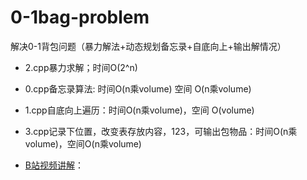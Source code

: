 # 0-1bag-problem
解决0-1背包问题（暴力解法+动态规划备忘录+自底向上+输出解情况）

- 2.cpp暴力求解；时间O(2^n)

- 0.cpp备忘录算法: 时间O(n乘volume)  空间 O(n乘volume)

- 1.cpp自底向上遍历：时间O(n乘volume)，空间 O(volume)

- 3.cpp记录下位置，改变表存放内容，123，可输出包物品：时间O(n乘volume)，空间O(n乘volume)

- [B站视频讲解](https://www.bilibili.com/video/BV1zK4y1Z74c/)：
